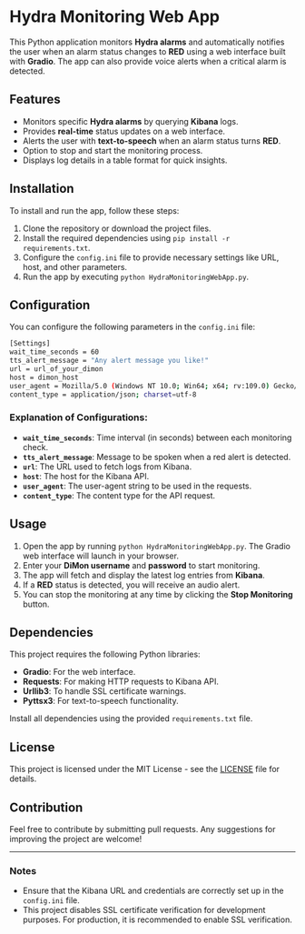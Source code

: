# Hydra Monitoring Web App

This Python application monitors **Hydra alarms** and automatically notifies the user when an alarm status changes to **RED** using a web interface built with **Gradio**. The app can also provide voice alerts when a critical alarm is detected.

## Features

- Monitors specific **Hydra alarms** by querying **Kibana** logs.
- Provides **real-time** status updates on a web interface.
- Alerts the user with **text-to-speech** when an alarm status turns **RED**.
- Option to stop and start the monitoring process.
- Displays log details in a table format for quick insights.

## Installation

To install and run the app, follow these steps:

1. Clone the repository or download the project files.
2. Install the required dependencies using `pip install -r requirements.txt`.
3. Configure the `config.ini` file to provide necessary settings like URL, host, and other parameters.
4. Run the app by executing `python HydraMonitoringWebApp.py`.

## Configuration

You can configure the following parameters in the `config.ini` file:

```bash
[Settings] 
wait_time_seconds = 60
tts_alert_message = "Any alert message you like!" 
url = url_of_your_dimon
host = dimon_host 
user_agent = Mozilla/5.0 (Windows NT 10.0; Win64; x64; rv:109.0) Gecko/20100101 Firefox/115.0 
content_type = application/json; charset=utf-8
```


### Explanation of Configurations:

- **`wait_time_seconds`**: Time interval (in seconds) between each monitoring check.
- **`tts_alert_message`**: Message to be spoken when a red alert is detected.
- **`url`**: The URL used to fetch logs from Kibana.
- **`host`**: The host for the Kibana API.
- **`user_agent`**: The user-agent string to be used in the requests.
- **`content_type`**: The content type for the API request.

## Usage

1. Open the app by running `python HydraMonitoringWebApp.py`. The Gradio web interface will launch in your browser.
2. Enter your **DiMon username** and **password** to start monitoring.
3. The app will fetch and display the latest log entries from **Kibana**.
4. If a **RED** status is detected, you will receive an audio alert.
5. You can stop the monitoring at any time by clicking the **Stop Monitoring** button.

## Dependencies

This project requires the following Python libraries:

- **Gradio**: For the web interface.
- **Requests**: For making HTTP requests to Kibana API.
- **Urllib3**: To handle SSL certificate warnings.
- **Pyttsx3**: For text-to-speech functionality.

Install all dependencies using the provided `requirements.txt` file.

## License

This project is licensed under the MIT License - see the [LICENSE](LICENSE) file for details.

## Contribution

Feel free to contribute by submitting pull requests. Any suggestions for improving the project are welcome!

---

### Notes

- Ensure that the Kibana URL and credentials are correctly set up in the `config.ini` file.
- This project disables SSL certificate verification for development purposes. For production, it is recommended to enable SSL verification.
